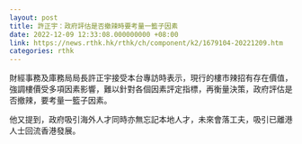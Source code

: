 ```yaml
---
layout: post
title: 許正宇：政府評估是否撤辣時要考量一籃子因素
date: 2022-12-09 12:33:08.000000000 +08:00
link: https://news.rthk.hk/rthk/ch/component/k2/1679104-20221209.htm
categories: rthk
---
```


財經事務及庫務局局長許正宇接受本台專訪時表示，現行的樓市辣招有存在價值，強調樓價受多項因素影響，難以針對各個因素評定指標，再衡量決策，政府評估是否撤辣，要考量一籃子因素。

他又提到，政府吸引海外人才同時亦無忘記本地人才，未來會落工夫，吸引已離港人士回流香港發展。
